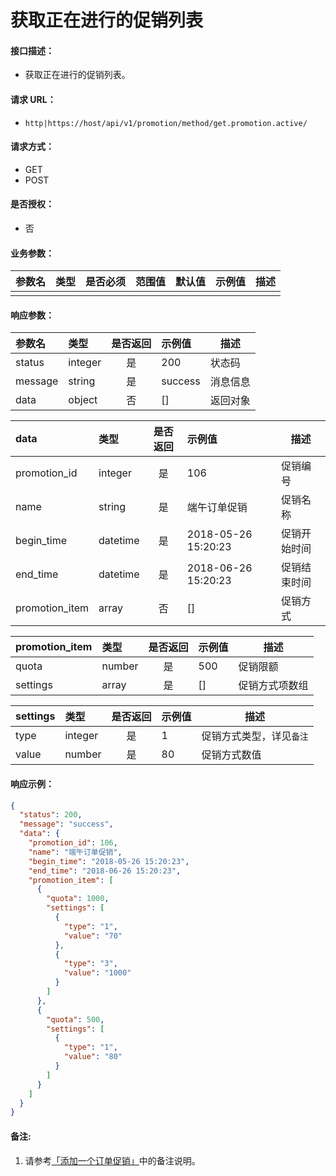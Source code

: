 # 获取正在进行的促销列表

#### 接口描述：
- 获取正在进行的促销列表。

#### 请求 URL：
- `http|https://host/api/v1/promotion/method/get.promotion.active/`

#### 请求方式：
- GET
- POST

#### 是否授权：
- 否

#### 业务参数：
|参数名|类型|是否必须|范围值|默认值|示例值|描述|
|:----|:---|:---:|:-----|:-----|:-----|-----|
| | | | | | | | |

#### 响应参数：
|参数名|类型|是否返回|示例值|描述|
|:-----|:-----|:---:|:-----|-----|
|status |integer |是 |200 |状态码 |
|message |string |是 |success |消息信息 |
|data |object |否 |[] |返回对象 |

|data|类型|是否返回|示例值|描述|
|:-----|:-----|:---:|:-----|-----|
|promotion_id |integer |是 |106 |促销编号 |
|name |string |是 |端午订单促销 |促销名称 |
|begin_time |datetime |是 |2018-05-26 15:20:23 |促销开始时间 |
|end_time |datetime |是 |2018-06-26 15:20:23 |促销结束时间 |
|promotion_item |array |否 |[] |促销方式 |

|promotion_item|类型|是否返回|示例值|描述|
|:-----|:-----|:---:|:-----|-----|
|quota |number |是 |500 |促销限额 |
|settings |array |是 |[] |促销方式项数组 |

|settings|类型|是否返回|示例值|描述|
|:-----|:-----|:---:|:-----|-----|
|type |integer |是 |1 |促销方式类型，详见`备注` |
|value |number |是 |80 |促销方式数值 |

#### 响应示例：
```json
{
  "status": 200,
  "message": "success",
  "data": {
    "promotion_id": 106,
    "name": "端午订单促销",
    "begin_time": "2018-05-26 15:20:23",
    "end_time": "2018-06-26 15:20:23",
    "promotion_item": [
      {
        "quota": 1000,
        "settings": [
          {
            "type": "1",
            "value": "70"
          },
          {
            "type": "3",
            "value": "1000"
          }
        ]
      },
      {
        "quota": 500,
        "settings": [
          {
            "type": "1",
            "value": "80"
          }
        ]
      }
    ]
  }
}
```

#### 备注:
1. 请参考[「添加一个订单促销」](https://doc.careyshop.cn/docs/admin_api/a-21523337289 "「添加一个订单促销」")中的备注说明。